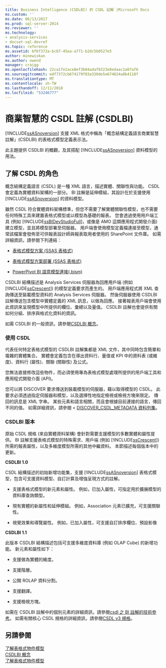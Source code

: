 ```yaml
---
title: Business Intelligence (CSDLBI) 的 CSDL 註解 |Microsoft Docs
ms.custom: ''
ms.date: 06/13/2017
ms.prod: sql-server-2014
ms.reviewer: ''
ms.technology:
- analysis-services
- docset-sql-devref
ms.topic: reference
ms.assetid: bf6f372a-bc67-45ea-a771-b2dc5b0527e5
author: minewiskan
ms.author: owend
manager: craigg
ms.openlocfilehash: 22ca1fe2ace8ef3b04adaf8323e0edaac2a07af6
ms.sourcegitcommit: edf7372cb674179f03a330de5e674824a8b4118f
ms.translationtype: MT
ms.contentlocale: zh-TW
ms.lasthandoff: 12/11/2018
ms.locfileid: "53246777"
---
```

# <a name="csdl-annotations-for-business-intelligence-csdlbi"></a>商業智慧的 CSDL 註解 (CSDLBI)
  [!INCLUDE[ssASnoversion](../../includes/ssasnoversion-md.md)] 支援 XML 格式中稱為「概念結構定義語言商業智慧註解」(CSDLBI) 的表格式模型定義表示法。  
  
 此主題提供 CSDLBI 的概觀，及其搭配 [!INCLUDE[ssASnoversion](../../includes/ssasnoversion-md.md)] 資料模型的用法。  
  
## <a name="understanding-the-role-of-csdl"></a>了解 CSDL 的角色  
 概念結構定義語言 (CSDL) 是一種 XML 語言，描述實體、關聯性與功能。 CSDL 會定義為實體資料架構的一部分。 BI 註解是延伸模組，其設計在於支援使用 [!INCLUDE[ssASnoversion](../../includes/ssasnoversion-md.md)] 的資料模型。  
  
 雖然 CSDL 符合實體資料架構標準，但您不需要了解實體關聯性模型，也不需要任何特殊工具來建置表格式模型或以模型為基礎的報表。 您會透過使用用戶端工具 (例如 [!INCLUDE[ssBIDevStudioFull](../../includes/ssbidevstudiofull-md.md)]，或像是 AMO 這類應用程式開發介面) 建立模型，並且將模型部署至伺服器。 用戶端會使用模型定義檔連接至模型，通常該檔案會發佈至可供報表設計師與報表取用者使用的 SharePoint 文件庫。 如需詳細資訊，請參閱下列連結：  
  
-   [表格式模型方案 &#40;SSAS 表格式&#41;](../tabular-model-solutions-ssas-tabular.md)  
  
-   [表格式模型方案部署 &#40;SSAS 表格式&#41;](../tabular-models/tabular-model-solution-deployment-ssas-tabular.md)  
  
-   [PowerPivot BI 語意模型連接&#40;.bism&#41;](../power-pivot-sharepoint/power-pivot-bi-semantic-model-connection-bism.md)  
  
 CSDLBI 結構描述是 Analysis Services 伺服器為回應用戶端 (例如 [!INCLUDE[ssCrescent](../../includes/sscrescent-md.md)]) 的模型定義要求而產生的。 用戶端應用程式將 XML 查詢傳送至裝載模型資料的 Analysis Services 伺服器。 然後伺服器使用 CSDLBI 註解傳送包含模型中實體定義的 XML 訊息，以做為回應。 接著報表用戶端會使用此資訊來呈現模型中所提供的欄位、彙總以及量值。 CSDLBI 註解也會提供有關如何分組、排序與格式化資料的資訊。  
  
 如需 CSDLBI 的一般資訊，請參閱[CSDLBI 概念](https://docs.microsoft.com/bi-reference/csdl/csdlbi-concepts)。  
  
### <a name="working-with-csdl"></a>使用 CSDL  
 代表任何特定表格式模型的 CSDLBI 註解集都是 XML 文件，其中同時包含簡單和複雜的實體集合。 實體會定義包含在導出資料行、量值或 KPI 中的資料表 (或維度)、資料行 (屬性)、關聯 (關聯性) 及公式。  
  
 您無法直接修改這些物件，而必須使用專為表格式模型處理所提供的用戶端工具和應用程式開發介面 (API)。  
  
 您可以將 DISCOVER 要求傳送到裝載模型的伺服器，藉以取得模型的 CSDL。 此要求必須透過指定伺服器和模型，以及選擇性地指定檢視或檢視方塊來限定。 傳回的訊息是 XML 字串。 某些元素和語言相關，而且會根據目前連接的語言，傳回不同的值。 如需詳細資訊，請參閱 < [DISCOVER_CSDL_METADATA 資料列集](https://docs.microsoft.com/bi-reference/schema-rowsets/xml/discover-csdl-metadata-rowset)。  
  
### <a name="csdlbi-versions"></a>CSDLBI 版本  
 原始 CSDL 規格 (來自實體資料架構) 會針對需要支援模型的多數實體和屬性提供。 BI 註解支援表格式模型的特殊需求、用戶端 (例如 [!INCLUDE[ssCrescent](../../includes/sscrescent-md.md)]) 所需的報表屬性，以及多維度模型所需的其他中繼資料。 本節描述每個版本中的更新。  
  
 **CSDLBI 1.0**  
  
 CSDL 結構描述的初始新增功能集，支援 [!INCLUDE[ssASnoversion](../../includes/ssasnoversion-md.md)] 表格式模型，包含可支援資料模型、自訂計算及增強呈現方式的註解。  
  
-   支援表格式模型的新元素和屬性。 例如，已加入屬性，可指定用於擴展模型的資料庫查詢類型。  
  
-   現有實體的新屬性和延伸模組。  例如，Association 元素已擴充，可支援關聯性。  
  
-   視覺效果和導覽屬性。 例如，已加入屬性，可支援自訂排序欄位、預設影像  
  
 **CSDLBI 1.1**  
  
 此版本 CSDLBI 結構描述包括可支援多維度資料庫 (例如 OLAP Cube) 的新增功能。 新元素和屬性如下：  
  
-   支援做為實體的維度。  
  
-   支援階層。  
  
-   公開 ROLAP 資料分割。  
  
-   支援翻譯。  
  
-   支援檢視方塊。  
  
 如需在 CSDLBI 註解中的個別元素的詳細資訊，請參閱[csdl 之 BI 註解的技術參考](https://docs.microsoft.com/bi-reference/csdl/technical-reference-for-bi-annotations-to-csdl)。 如需有關核心 CSDL 規格的詳細資訊，請參閱[CSDL v3 規格](https://docs.microsoft.com/ef/ef6/modeling/designer/advanced/edmx/csdl-spec)。  
  
  
## <a name="see-also"></a>另請參閱  
 [了解表格式物件模型](representation/understanding-tabular-object-model-at-levels-1050-through-1103.md)   
 [CSDLBI 概念](https://docs.microsoft.com/bi-reference/csdl/csdlbi-concepts)   
 [了解表格式物件模型](representation/understanding-tabular-object-model-at-levels-1050-through-1103.md)  
  
  
